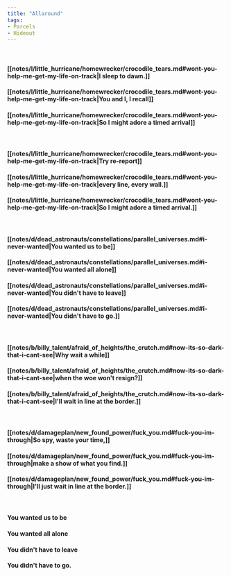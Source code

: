 ```yaml
---
title: "Allaround"
tags:
- Parcels
- Hideout
---
```

&nbsp;
#### [[notes/l/little_hurricane/homewrecker/crocodile_tears.md#wont-you-help-me-get-my-life-on-track|I sleep to dawn.]]
#### [[notes/l/little_hurricane/homewrecker/crocodile_tears.md#wont-you-help-me-get-my-life-on-track|You and I, I recall]]
#### [[notes/l/little_hurricane/homewrecker/crocodile_tears.md#wont-you-help-me-get-my-life-on-track|So I might adore a timed arrival]]
&nbsp;
#### [[notes/l/little_hurricane/homewrecker/crocodile_tears.md#wont-you-help-me-get-my-life-on-track|Try re-report]]
#### [[notes/l/little_hurricane/homewrecker/crocodile_tears.md#wont-you-help-me-get-my-life-on-track|every line, every wall.]]
#### [[notes/l/little_hurricane/homewrecker/crocodile_tears.md#wont-you-help-me-get-my-life-on-track|So I might adore a timed arrival.]]
&nbsp;
#### [[notes/d/dead_astronauts/constellations/parallel_universes.md#i-never-wanted|You wanted us to be]]
#### [[notes/d/dead_astronauts/constellations/parallel_universes.md#i-never-wanted|You wanted all alone]]
#### [[notes/d/dead_astronauts/constellations/parallel_universes.md#i-never-wanted|You didn't have to leave]]
#### [[notes/d/dead_astronauts/constellations/parallel_universes.md#i-never-wanted|You didn't have to go.]]
&nbsp;
#### [[notes/b/billy_talent/afraid_of_heights/the_crutch.md#now-its-so-dark-that-i-cant-see|Why wait a while]]
#### [[notes/b/billy_talent/afraid_of_heights/the_crutch.md#now-its-so-dark-that-i-cant-see|when the woe won't resign?]]
#### [[notes/b/billy_talent/afraid_of_heights/the_crutch.md#now-its-so-dark-that-i-cant-see|I'll wait in line at the border.]]
&nbsp;
#### [[notes/d/damageplan/new_found_power/fuck_you.md#fuck-you-im-through|So spy, waste your time,]]
#### [[notes/d/damageplan/new_found_power/fuck_you.md#fuck-you-im-through|make a show of what you find.]]
#### [[notes/d/damageplan/new_found_power/fuck_you.md#fuck-you-im-through|I'll just wait in line at the border.]]
&nbsp;
#### You wanted us to be
#### You wanted all alone
#### You didn't have to leave
#### You didn't have to go.

